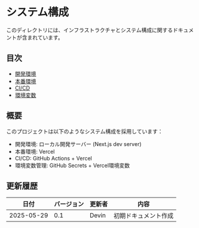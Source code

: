 # システム構成

このディレクトリには、インフラストラクチャとシステム構成に関するドキュメントが含まれています。

## 目次

- [開発環境](./development-environment.md)
- [本番環境](./production-environment.md)
- [CI/CD](./ci-cd.md)
- [環境変数](./environment-variables.md)

## 概要

このプロジェクトは以下のようなシステム構成を採用しています：

- 開発環境: ローカル開発サーバー (Next.js dev server)
- 本番環境: Vercel
- CI/CD: GitHub Actions + Vercel
- 環境変数管理: GitHub Secrets + Vercel環境変数

## 更新履歴

| 日付 | バージョン | 更新者 | 内容 |
|------|------------|--------|------|
| 2025-05-29 | 0.1 | Devin | 初期ドキュメント作成 |
